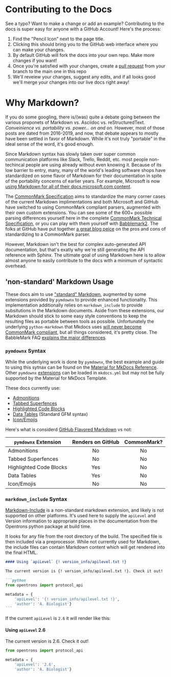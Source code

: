# Contributing to the Docs

See a typo? Want to make a change or add an example? Contributing to the docs is super easy for anyone with a GitHub Account! Here's the process:

1. Find the "Pencil Icon" next to the page title.
2. Clicking this should bring you to the GitHub web interface where you can make your changes.
3. By default GitHub will fork the docs into your own repo. Make more changes if you want!
4. Once you're satisfied with your changes, create a [pull request](https://guides.github.com/activities/hello-world/#pr) from your branch to the main one in this repo
5. We'll reveiew your changes, suggest any edits, and if all looks good we'll merge your changes into our live docs right away!

# Why Markdown?

If you do some googling, there is/(was) quite a debate going between the various proponets of Markdown vs. Asciidoc vs. reStructuredText. _Conveinience vs. portability vs. power... on and on._ However, most of those posts are dated from 2016-2019, and now, that debate appears to mostly have been settled in favor of Markdown. While it's not truly "portable" in the ideal sense of the word, it's good enough.

Since Markdown syntax has slowly taken over super common communication platforms like Slack, Trello, Reddit, etc. most people non-techincal people are using already without even knowing it. Because of its low barrier to entry, many, many of the world's leading software shops have standardized on some flavor of Markdown for their documentation in spite of the portability concerns of earlier years. For example, Microsoft is now [using Markdown for all of their docs.microsoft.com content](https://docs.microsoft.com/en-us/contribute/markdown-reference).

The [CommonMark Specification](https://commonmark.org/) aims to standardize the many corner cases of the current Markdown implimentations and both Microsoft and GitHub have switched to using CommonMark compliant parsers, augmented with their own custom extensions. You can see some of the 600+ possible parsing differences yourself here in the complete [CommonMark Technical Specification](https://spec.commonmark.org/0.29/), or you can play with them yourself with [Babblemark2](https://johnmacfarlane.net/babelmark2/). The folks at GitHub have put together [a great blog peice](https://github.blog/2017-03-14-a-formal-spec-for-github-markdown/) on the pros and cons of standardizing to a CommonMark parser.

However, Markdown isn't the best for complex auto-generated API documentation, but that's exatly why we're still generating the API reference with Sphinx. The ultimate goal of using Markdown here is to allow almost anyone to easily contribute to the docs with a minimum of syntactic overhead.

## 'non-standard' Markdown Usage

These docs aim to use ["standard" Markdown](https://www.markdownguide.org/basic-syntax/), augmented by some extensions provided by `pymdownx` to provide enhanced functionality. This implementation additionally relies on `markdown_include` to provide subsitutions in the Markdown documents. Aside from these extensions, our Markdown should stick to some easy style conventions to keep the resulting files as portable between tools as possible. Unfortunately the underlying `python-markdown` that Mkdocs uses [will never become CommonMark compliant](https://github.com/Python-Markdown/markdown/issues/338#issuecomment-54697337), but all things considered, it's pretty close. The BabbleMark FAQ [explains the major differences](https://johnmacfarlane.net/babelmark2/faq.html#what-are-some-big-questions-that-the-markdown-spec-does-not-answer). 

### `pymdownx` Syntax

While the underlying work is done by `pymdownx`, the best example and guide to using this sytnax can be found on the [Material for MkDocs Reference](https://squidfunk.github.io/mkdocs-material/reference/). Other `pymdownx` [extensions](https://facelessuser.github.io/pymdown-extensions/extensions/) can be loaded in `mkdocs.yml` but may not be fully supported by the Material for MkDocs Template.

These docs currently use:

- [Admonitions](https://squidfunk.github.io/mkdocs-material/reference/admonitions/)
- [Tabbed Superfences](https://squidfunk.github.io/mkdocs-material/reference/content-tabs/)
- [Highlighted Code Blocks](https://squidfunk.github.io/mkdocs-material/reference/code-blocks/)
- [Data Tables](https://squidfunk.github.io/mkdocs-material/reference/data-tables/) (Standard GFM syntax)
- [Icon/Emojis](https://squidfunk.github.io/mkdocs-material/reference/icons-emojis/)

Here's what is considerd [GitHub Flavored Markdown](https://github.github.com/gfm/) vs not:

| `pymdownx` Extension    | Renders on GitHub | CommonMark? |
| ----------------------- | :---------------: | :---------: |
| Admonitions             |        No         |     No      |
| Tabbed Superfences      |        No         |     No      |
| Highlighted Code Blocks |        Yes        |     No      |
| Data Tables             |        Yes        |     No      |
| Icon/Emojis             |        No         |     No      |


### `markdown_include` Syntax

[Markdown-Include](https://github.com/cmacmackin/markdown-include) is a non-standard markdown extension, and likely is not supported on other platforms. It's used here to supply the `apiLevel` and Version information to appropriate places in the documentation from the Opentrons python package at build time.

It looks for any file from the root directory of the build. The specified file is then included via a preprocessor. While not currently used for Markdown, the include files can contain Markdown content which will get rendered into the final HTML.

````markdown
#### Using `apiLevel` {! version_info/apilevel.txt !}

The current version is {! version_info/apilevel.txt !}. Check it out!

```python
from opentrons import protocol_api

metadata = {
    'apiLevel': '{! version_info/apilevel.txt !}',
    'author': 'A. Biologist'}
```
````

If the current `apiLevel` is `2.6` it will render like this:

#### Using `apiLevel` 2.6

The current version is 2.6. Check it out!

```python
from opentrons import protocol_api

metadata = {
    'apiLevel': '2.6',
    'author': 'A. Biologist'}
```


